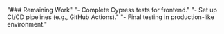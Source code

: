 "### Remaining Work"  "- Complete Cypress tests for frontend."  "- Set up CI/CD pipelines (e.g., GitHub Actions)."  "- Final testing in production-like environment." 
